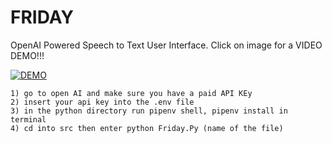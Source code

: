 # FRIDAY
OpenAI Powered Speech to Text User Interface.
Click on image for a VIDEO DEMO!!!

[![DEMO](https://i.pinimg.com/originals/af/eb/5c/afeb5c50fb842ee44e1fb4bb6804322f.jpg)](https://youtube.com/shorts/EHQHIlv7TLs?feature=share)


```
1) go to open AI and make sure you have a paid API KEy
2) insert your api key into the .env file
3) in the python directory run pipenv shell, pipenv install in terminal
4) cd into src then enter python Friday.Py (name of the file)
```
